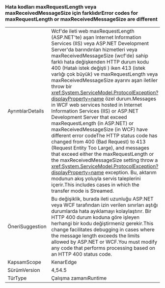 ### <a name="error-codes-for-maxrequestlength-or-maxreceivedmessagesize-are-different"></a><span data-ttu-id="27a14-101">Hata kodları maxRequestLength veya maxReceivedMessageSize için farklıdır</span><span class="sxs-lookup"><span data-stu-id="27a14-101">Error codes for maxRequestLength or maxReceivedMessageSize are different</span></span>

|   |   |
|---|---|
|<span data-ttu-id="27a14-102">Ayrıntılar</span><span class="sxs-lookup"><span data-stu-id="27a14-102">Details</span></span>|<span data-ttu-id="27a14-103">Wcf'de ileti web maxRequestLength (ASP.NET'te) aşan Internet Information Services (IIS) veya ASP.NET Development Server'da barındırılan hizmetleri veya maxReceivedMessageSize (wcf'de) sahip farklı hata değişkenden HTTP durum kodu 400 (Hatalı istek değişti ) iken 413 (istek varlığı çok büyük) ve maxRequestLength veya maxReceivedMessageSize ayarını aşan iletiler throw bir <xref:System.ServiceModel.ProtocolException?displayProperty=name> özel durum.</span><span class="sxs-lookup"><span data-stu-id="27a14-103">Messages in WCF web services hosted in Internet Information Services (IIS) or ASP.NET Development Server that exceed maxRequestLength (in ASP.NET) or maxReceivedMessageSize (in WCF) have different error codeThe HTTP status code has changed from 400 (Bad Request) to 413 (Request Entity Too Large), and messages that exceed either the maxRequestLength or the maxReceivedMessageSize setting throw a <xref:System.ServiceModel.ProtocolException?displayProperty=name> exception.</span></span> <span data-ttu-id="27a14-104">Bu, aktarım modunun akış yoluyla servis taleplerini içerir.</span><span class="sxs-lookup"><span data-stu-id="27a14-104">This includes cases in which the transfer mode is Streamed.</span></span>|
|<span data-ttu-id="27a14-105">Öneri</span><span class="sxs-lookup"><span data-stu-id="27a14-105">Suggestion</span></span>|<span data-ttu-id="27a14-106">Bu değişiklik, burada ileti uzunluğu ASP.NET veya WCF tarafından izin verilen sınırları aştığı durumlarda hata ayıklamayı kolaylaştırır. Bir HTTP 400 durum koduna göre işleyen herhangi bir kodu değiştirmeniz gerekir.</span><span class="sxs-lookup"><span data-stu-id="27a14-106">This change facilitates debugging in cases where the message length exceeds the limits allowed by ASP.NET or WCF.You must modify any code that performs processing based on an HTTP 400 status code.</span></span>|
|<span data-ttu-id="27a14-107">Kapsam</span><span class="sxs-lookup"><span data-stu-id="27a14-107">Scope</span></span>|<span data-ttu-id="27a14-108">Kenar</span><span class="sxs-lookup"><span data-stu-id="27a14-108">Edge</span></span>|
|<span data-ttu-id="27a14-109">Sürüm</span><span class="sxs-lookup"><span data-stu-id="27a14-109">Version</span></span>|<span data-ttu-id="27a14-110">4,5</span><span class="sxs-lookup"><span data-stu-id="27a14-110">4.5</span></span>|
|<span data-ttu-id="27a14-111">Tür</span><span class="sxs-lookup"><span data-stu-id="27a14-111">Type</span></span>|<span data-ttu-id="27a14-112">Çalışma zamanı</span><span class="sxs-lookup"><span data-stu-id="27a14-112">Runtime</span></span>|

